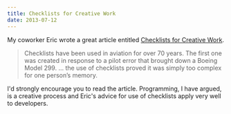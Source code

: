 ```yaml
---
title: Checklists for Creative Work
date: 2013-07-12
---
```


My coworker Eric wrote a great article entitled [Checklists for Creative Work](http://www.teehanlax.com/blog/checklists-for-creative-work/).

> Checklists have been used in aviation for over 70 years. The first one was created in response to a pilot error that brought down a Boeing Model 299. ... the use of checklists proved it was simply too complex for one person’s memory.

I'd strongly encourage you to read the article. Programming, I have argued, is a creative process and Eric's advice for use of checklists apply very well to developers.
